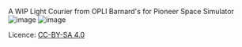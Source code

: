 A WIP Light Courier from OPLI Barnard's for Pioneer Space Simulator
![image](https://user-images.githubusercontent.com/4182678/209473437-88617039-4c6c-4cb2-90c3-35065e23883c.png)
![image](https://user-images.githubusercontent.com/4182678/209473456-e9c71ad2-6372-4a83-8d91-3de53039c013.png)

Licence: [CC-BY-SA 4.0](https://creativecommons.org/licenses/by-sa/4.0/)
